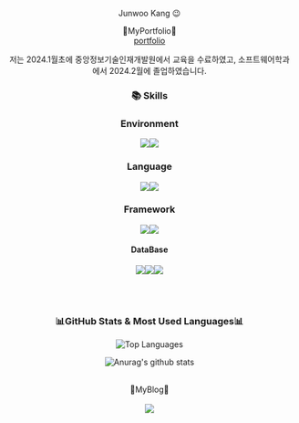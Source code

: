 <div align="center">


Junwoo Kang 😉

📌MyPortfolio📌<br>
<a href="https://github.com/Junwoo-kang/portfolio">portfolio</a>

 저는 2024.1월초에 중앙정보기술인재개발원에서 교육을 수료하였고,  소프트웨어학과에서 2024.2월에 졸업하였습니다.

### 📚 Skills
<h3>Environment</h3>

  <img src="https://img.shields.io/badge/Visual%20Studio%20Code-0078d7.svg?style=for-the-badge&logo=visual-studio-code&logoColor=white"><img src="https://img.shields.io/badge/IntelliJIDEA-000000.svg?style=for-the-badge&logo=intellij-idea&logoColor=white">

   
  <h3>Language</h3>
  <img src="https://img.shields.io/badge/Python-3776AB?style=for-the-badge&logo=Python&logoColor=white"><img src="https://img.shields.io/badge/java-%23ED8B00.svg?style=for-the-badge&logo=openjdk&logoColor=white">

</span>
  <h3>Framework</h3>
    <img src="https://img.shields.io/badge/Spring-6DB33F?style=for-the-badge&logo=Spring&logoColor=white"><img src="https://img.shields.io/badge/Spring%20Boot-6DB33F?style=for-the-badge&logo=SpringBoot&logoColor=black"/>

<h4> DataBase </h4>
<img src="https://img.shields.io/badge/Oracle-F80000?style=for-the-badge&logo=oracle&logoColor=white"><img src="https://img.shields.io/badge/postgres-%23316192.svg?style=for-the-badge&logo=postgresql&logoColor=white"><img src="https://img.shields.io/badge/mysql-%F80000.svg?style=for-the-badge&logo=mysql&logoColor=white">

<br><br> 
<h3>📊GitHub Stats & Most Used Languages📊</h3>
<div>
<img src="https://github-readme-stats.vercel.app/api/top-langs/?username=Junwoo-kang&layout=compact" alt="Top Languages">
  
![Anurag's github stats](https://github-readme-stats.vercel.app/api?username=Junwoo-kang&show_icons=true&theme=tokyonight)
</div>

  
  



<br>
📌MyBlog📌<br><br> 
<a href="https://blog.naver.com/wnsdnw"><img src="https://img.shields.io/badge/Naver-03C75A?style=for-the-badge&logo=Naver&logoColor=white"></a>
<br>



</div>

